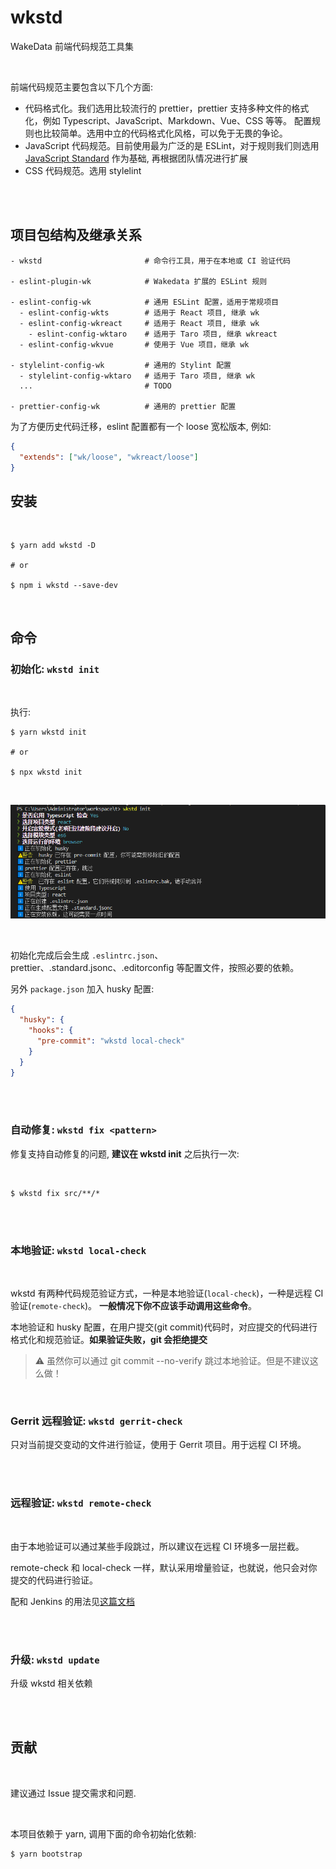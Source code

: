 # wkstd

WakeData 前端代码规范工具集

<br>

前端代码规范主要包含以下几个方面:

- 代码格式化。我们选用比较流行的 prettier，prettier 支持多种文件的格式化，例如 Typescript、JavaScript、Markdown、Vue、CSS 等等。
  配置规则也比较简单。选用中立的代码格式化风格，可以免于无畏的争论。
- JavaScript 代码规范。目前使用最为广泛的是 ESLint，对于规则我们则选用 [JavaScript Standard](https://standardjs.com/readme-zhcn.html#%E6%9C%89%E7%9B%B8%E5%85%B3%E7%9A%84-nodejs-api-%E6%B2%A1) 作为基础, 再根据团队情况进行扩展
- CSS 代码规范。选用 stylelint

<br>
<br>

## 项目包结构及继承关系

```shell
- wkstd                       # 命令行工具，用于在本地或 CI 验证代码

- eslint-plugin-wk            # Wakedata 扩展的 ESLint 规则

- eslint-config-wk            # 通用 ESLint 配置，适用于常规项目
  - eslint-config-wkts        # 适用于 React 项目, 继承 wk
  - eslint-config-wkreact     # 适用于 React 项目, 继承 wk
    - eslint-config-wktaro    # 适用于 Taro 项目, 继承 wkreact
  - eslint-config-wkvue       # 使用于 Vue 项目，继承 wk 

- stylelint-config-wk         # 通用的 Stylint 配置
  - stylelint-config-wktaro   # 适用于 Taro 项目, 继承 wk
  ...                         # TODO

- prettier-config-wk          # 通用的 prettier 配置
```

为了方便历史代码迁移，eslint 配置都有一个 loose 宽松版本, 例如:

```json
{
  "extends": ["wk/loose", "wkreact/loose"]
}
```



## 安装

<br>

```shell
$ yarn add wkstd -D

# or

$ npm i wkstd --save-dev
```

<br>

## 命令

### 初始化:  `wkstd init`

<br>

执行:

```shell
$ yarn wkstd init

# or

$ npx wkstd init
```

<br>

![](./snapshots/init.png)

<br>

初始化完成后会生成 `.eslintrc.json`、prettier、.standard.jsonc、.editorconfig 等配置文件，按照必要的依赖。

另外 `package.json` 加入 husky 配置:

```json
{
  "husky": {
    "hooks": {
      "pre-commit": "wkstd local-check"
    }
  }
}
```

<br>
<br>

### 自动修复: `wkstd fix <pattern>`

修复支持自动修复的问题, **建议在 wkstd init** 之后执行一次:

<br>

```shell
$ wkstd fix src/**/*
```


<br>
<br>



### 本地验证:  `wkstd local-check`

<br>

wkstd 有两种代码规范验证方式，一种是本地验证(`local-check`)，一种是远程 CI 验证(`remote-check`)。
**一般情况下你不应该手动调用这些命令**。

本地验证和 husky 配置，在用户提交(git commit)代码时，对应提交的代码进行格式化和规范验证。**如果验证失败，git 会拒绝提交**

> ⚠️ 虽然你可以通过 git commit --no-verify 跳过本地验证。但是不建议这么做！


<br>

### Gerrit 远程验证: `wkstd gerrit-check`

只对当前提交变动的文件进行验证，使用于 Gerrit 项目。用于远程 CI 环境。

<br>
<br>



### 远程验证: `wkstd remote-check`

<br>

由于本地验证可以通过某些手段跳过，所以建议在远程 CI 环境多一层拦截。

remote-check 和 local-check 一样，默认采用增量验证，也就说，他只会对你提交的代码进行验证。

配和 Jenkins 的用法见[这篇文档](https://www.notion.so/Lint-714245be386a42a78120b7711e2c44a5)


<br>
<br>

### 升级: `wkstd update`

升级 wkstd 相关依赖

<br>
<br>

## 贡献

<br>

建议通过 Issue 提交需求和问题. 

<br>

本项目依赖于 yarn, 调用下面的命令初始化依赖:

```shell
$ yarn bootstrap
```
